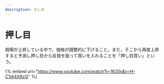 ```yaml
---
description: おしめ
---
```


# 押し目

相場が上昇している中で、価格が調整的に下げること。また、そこから再度上昇すると予測し押し目から反発を狙って買いを入れることを「押し目買い」という。



{% embed url="https://www.youtube.com/watch?t=1620s&v=H-C1iA4X9zQ" %}
